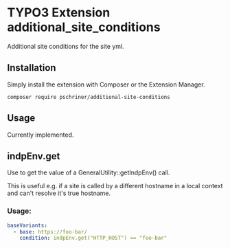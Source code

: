 # TYPO3 Extension additional_site_conditions

Additional site conditions for the site yml.

## Installation

Simply install the extension with Composer or the Extension Manager.

`composer require pschriner/additional-site-conditions`

## Usage

Currently implemented.

## indpEnv.get

Use to get the value of a GeneralUtility::getIndpEnv() call.

This is useful e.g. if a site is called by a different hostname in a local context and can't resolve it's true hostname.

### Usage:

```yml
baseVariants:
  - base: https://foo-bar/
    condition: indpEnv.get("HTTP_HOST") == "foo-bar"
```